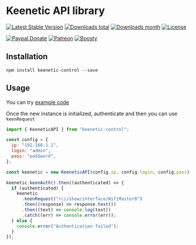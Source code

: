 # Keenetic API library

[![Latest Stable Version](https://img.shields.io/npm/v/keenetic-control.svg)](https://www.npmjs.com/package/keenetic-control)
[![Downloads total](https://img.shields.io/npm/dt/keenetic-control.svg)](https://www.npmjs.com/package/keenetic-control)
[![Downloads month](https://img.shields.io/npm/dm/keenetic-control.svg)](https://www.npmjs.com/package/keenetic-control)
[![License](https://img.shields.io/github/license/Toxblh/keenetic-control)](https://www.npmjs.com/package/keenetic-control) 

[![Paypal Donate](https://img.shields.io/badge/paypal-donate-blue.svg)](https://www.paypal.com/cgi-bin/webscr?cmd=_s-xclick&hosted_button_id=WUAAG2HH58WE4) 
[![Patreon](https://img.shields.io/badge/patreon-support-red.svg)](https://www.patreon.com/toxblh)
[![Boosty](https://img.shields.io/badge/boosty-support-orange.svg)](https://boosty.to/toxblh)

## Installation

`npm install keenetic-control --save`

## Usage

You can try [example code](example.ts)

Once the new instance is initialized, authenticate and then you can use `keenRequest`

```js
import { KeeneticAPI } from "keenetic-control";

const config = {
  ip: "192.168.1.1",
  login: "admin",
  pass: "pa$$word",
};

const keenetic = new KeeneticAPI(config.ip, config.login, config.pass);

keenetic.keenAuth().then((authenticated) => {
  if (authenticated) {
    keenetic
      .keenRequest("rci/show/interface/WifiMaster0")
      .then((response) => response.text())
      .then((text) => console.log(text))
      .catch((err) => console.error(err));
  } else {
    console.error("Authentication failed");
  }
});

```